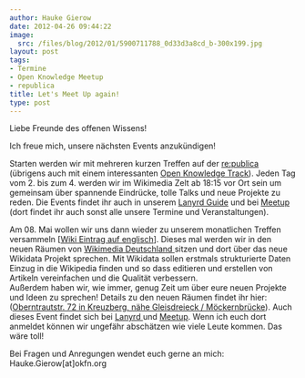 ```yaml
---
author: Hauke Gierow
date: 2012-04-26 09:44:22
image:
  src: /files/blog/2012/01/5900711788_0d33d3a8cd_b-300x199.jpg
layout: post
tags:
- Termine
- Open Knowledge Meetup
- republica
title: Let's Meet Up again!
type: post
---
```


Liebe Freunde des offenen Wissens!

Ich freue mich, unsere nächsten Events anzukündigen!

Starten werden wir mit mehreren kurzen Treffen auf der [re:publica](http://re-publica.de) (übrigens auch mit einem interessanten [Open Knowledge Track](http://re-publica.de/12/track/open/)). Jeden Tag vom 2. bis zum 4. werden wir im Wikimedia Zelt ab 18:15 vor Ort sein um gemeinsam über spannende Eindrücke, tolle Talks und neue Projekte zu reden. Die Events findet ihr auch in unserem [Lanyrd Guide](http://lanyrd.com/guides/okfde/) und bei [Meetup ](http://www.meetup.com/OpenKnowledgeFoundation/Berlin-DE/)(dort findet ihr auch sonst alle unsere Termine und Veranstaltungen).  


Am 08. Mai wollen wir uns dann wieder zu unserem monatlichen Treffen versammeln [[Wiki Eintrag auf englisch](http://wiki.okfn.de/w/index.php?title=OKberlinmeeting/OKberlinmeeting/08052012)]. Dieses mal werden wir in den neuen Räumen von [Wikimedia Deutschland ](http://wikimedia.de)sitzen und dort über das neue Wikidata Projekt sprechen. Mit Wikidata sollen erstmals strukturierte Daten Einzug in die Wikipedia finden und so dass editieren und erstellen von Artikeln vereinfachen und die Qualität verbessern.  
Außerdem haben wir, wie immer, genug Zeit um über eure neuen Projekte und Ideen zu sprechen! Details zu den neuen Räumen findet ihr hier: ([Oberntrautstr. 72 in Kreuzberg, nähe Gleisdreieck / Möckernbrücke](http://toolserver.org/~geohack/geohack.php?pagename=Wikipedia:Kurier&language=de&params=52.497491_N_13.38013_E_region:DE-BE_type:landmark&title=Tempor%C3%A4re+R%C3%A4ume+WM-DE)). Auch dieses Event findet sich bei [Lanyrd ](http://lanyrd.com/2012/open-knowledge-meetup-mai/)und [Meetup](http://www.meetup.com/OpenKnowledgeFoundation/Berlin-DE/687372/). Wenn ich euch dort anmeldet können wir ungefähr abschätzen wie viele Leute kommen. Das wäre toll!

Bei Fragen und Anregungen wendet euch gerne an mich: Hauke.Gierow[at]okfn.org